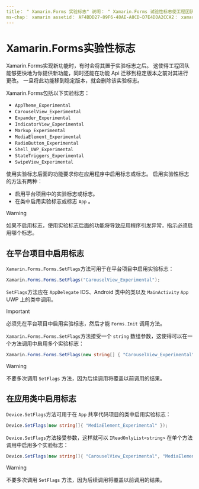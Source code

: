 ```yaml
---
title： " Xamarin.Forms 实验标志" 说明： " Xamarin.Forms 试验性标志使工程团队能够更快地向用户交付新功能，同时仍然能够在功能 api 迁移到稳定版本之前对其进行更改。"
ms-chap： xamarin assetid： AF4BDD27-89F6-48AE-A8CD-D7E4DDA2CCA2： xamarin 窗体作者： davidbritch： dabritch ms. 日期：04/14/2020 非 loc： [ Xamarin.Forms ， Xamarin.Essentials ]
---
```


# <a name="xamarinforms-experimental-flags"></a>Xamarin.Forms实验性标志

Xamarin.Forms实现新功能时，有时会将其置于实验标志之后。 这使得工程团队能够更快地为你提供新功能，同时还能在功能 Api 迁移到稳定版本之前对其进行更改。 一旦将此功能移到稳定版本，就会删除该实验标志。

Xamarin.Forms包括以下实验标志：

- `AppTheme_Experimental`
- `CarouselView_Experimental`
- `Expander_Experimental`
- `IndicatorView_Experimental`
- `Markup_Experimental`
- `MediaElement_Experimental`
- `RadioButton_Experimental`
- `Shell_UWP_Experimental`
- `StateTriggers_Experimental`
- `SwipeView_Experimental`

使用实验标志后面的功能要求你在应用程序中启用标志或标志。 启用实验性标志的方法有两种：

- 启用平台项目中的实验标志或标志。
- 在类中启用实验标志或标志 `App` 。

> [!WARNING]
> 如果不启用标志，使用实验标志后面的功能将导致应用程序引发异常，指示必须启用哪个标志。

## <a name="enable-flags-in-platform-projects"></a>在平台项目中启用标志

`Xamarin.Forms.Forms.SetFlags`方法可用于在平台项目中启用实验标志：

```csharp
Xamarin.Forms.Forms.SetFlags("CarouselView_Experimental");
```

`SetFlags`方法应在 `AppDelegate` IOS、Android 类中的类以及 `MainActivity` `App` UWP 上的类中调用。

> [!IMPORTANT]
> 必须先在平台项目中启用实验标志，然后才能 `Forms.Init` 调用方法。

`Xamarin.Forms.Forms.SetFlags`方法接受一个 `string` 数组参数，这使得可以在一个方法调用中启用多个实验标志：

```csharp
Xamarin.Forms.Forms.SetFlags(new string[] { "CarouselView_Experimental", "IndicatorView_Experimental", "SwipeView_Experimental" });
```

> [!WARNING]
> 不要多次调用 `SetFlags` 方法，因为后续调用将覆盖以前调用的结果。

## <a name="enable-flags-in-your-app-class"></a>在应用类中启用标志

`Device.SetFlags`方法可用于在 `App` 共享代码项目的类中启用实验标志：

```csharp
Device.SetFlags(new string[]{ "MediaElement_Experimental" });
```

`Device.SetFlags`方法接受参数，这样就可以 `IReadOnlyList<string>` 在单个方法调用中启用多个实验标志：

```csharp
Device.SetFlags(new string[]{ "CarouselView_Experimental", "MediaElement_Experimental", "SwipeView_Experimental" });
```

> [!WARNING]
> 不要多次调用 `SetFlags` 方法，因为后续调用将覆盖以前调用的结果。
